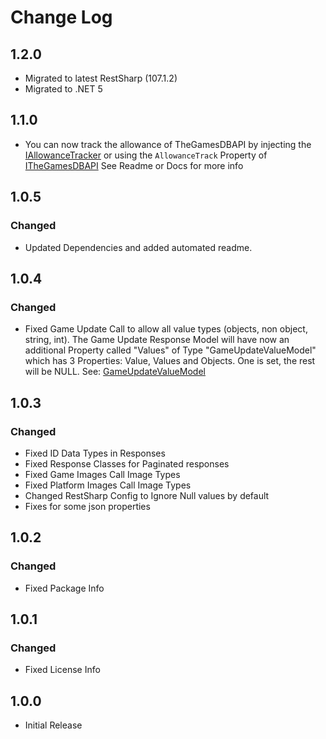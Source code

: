 # Change Log
## 1.2.0
* Migrated to latest RestSharp (107.1.2)
* Migrated to .NET 5

## 1.1.0
* You can now track the allowance of TheGamesDBAPI by injecting the [IAllowanceTracker](https://github.com/nfMalde/TheGamesDBApiWrapper/blob/main/src/Domain/Track/IAllowanceTracker.cs) or using the `AllowanceTrack` Property of [ITheGamesDBAPI](https://github.com/nfMalde/TheGamesDBApiWrapper/blob/main/src/Domain/ITheGamesDBAPI.cs) See Readme or Docs for more info

## 1.0.5
### Changed
* Updated Dependencies and added automated readme.

## 1.0.4
### Changed
* Fixed Game Update Call to allow all value types (objects, non object, string, int). The Game Update Response Model will have now an additional Property called "Values" of Type "GameUpdateValueModel" which has  3 Properties: Value, Values and Objects. One is set, the rest will be NULL. See: [GameUpdateValueModel](https://github.com/nfMalde/TheGamesDBApiWrapper/blob/main/src/Models/Responses/Games/GameUpdateValueModel.cs)

## 1.0.3
### Changed
* Fixed ID  Data Types in Responses
* Fixed Response Classes for Paginated responses 
* Fixed Game Images Call Image Types
* Fixed Platform Images Call Image Types
* Changed RestSharp Config to Ignore Null values by default
* Fixes for some json properties

## 1.0.2
### Changed
* Fixed Package Info

## 1.0.1
### Changed
* Fixed License Info

## 1.0.0
* Initial Release